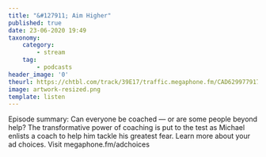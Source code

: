 ```yaml
---
title: "&#127911; Aim Higher"
published: true
date: 23-06-2020 19:49
taxonomy:
    category:
        - stream
    tag:
        - podcasts
header_image: '0'
theurl: https://chtbl.com/track/39E17/traffic.megaphone.fm/CAD6299779173.mp3
image: artwork-resized.png
template: listen
--- 
```

Episode summary: Can everyone be coached — or are some people beyond help? The transformative power of coaching is put to the test as Michael enlists a coach to help him tackle his greatest fear. Learn more about your ad choices. Visit megaphone.fm/adchoices
